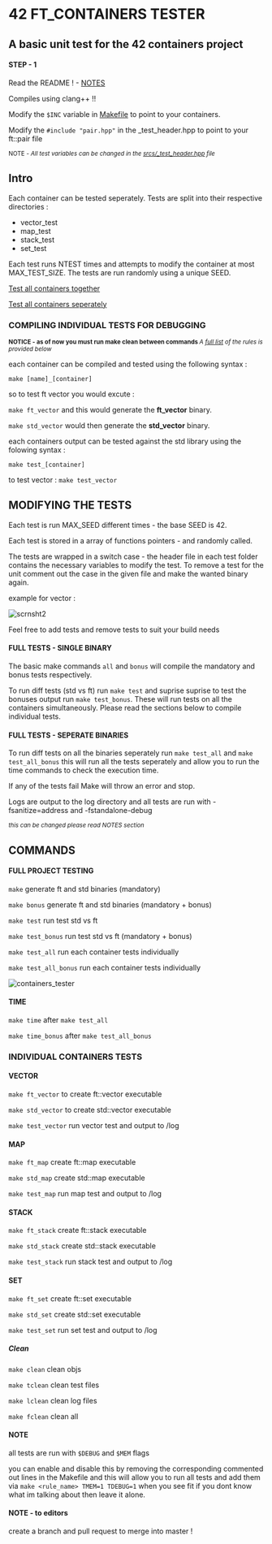 # 42 FT_CONTAINERS TESTER
## A basic unit test for the 42 containers project
#### STEP - 1

Read the README ! - [NOTES](#NOTE)

Compiles using clang++ !!

Modify the ```$INC``` variable in [Makefile](https://github.com/5atchm1n/ft_containers-tester-42/blob/master/Makefile) to point to your containers.

Modify the `#include "pair.hpp"` in the _test_header.hpp to point to your ft::pair file 

<sub>NOTE - *All test variables can be changed in the [srcs/_test_header.hpp](https://github.com/5atchm1n/ft_containers-tester-42/blob/master/srcs/_test_header.hpp) file*</sub>

## Intro

Each container can be tested seperately. Tests are split into their respective directories :
<ul>
<li> vector_test
<li> map_test
<li> stack_test
<li> set_test
</ul>

Each test runs NTEST times and attempts to modify the container at most MAX_TEST_SIZE. The tests are run randomly using a unique SEED.

[Test all containers together](#FULL-TESTS-SINGLE-BINARY)

[Test all containers seperately](#FULL-TEST-SEPERATE-BINARIES)

### COMPILING INDIVIDUAL TESTS FOR DEBUGGING

<sub> <b>NOTICE - as of now you must run make clean between commands </b> </sub>
<sub>*A [full list](#COMMANDS) of the rules is provided below*</sub>

each container can be compiled and tested using the following syntax :

```make [name]_[container]```

so to test ft vector you would excute :

```make ft_vector``` and this would generate the **ft_vector** binary.

```make std_vector``` would then generate the **std_vector** binary.

each containers output can be tested against the std library using the folowing syntax :

```make test_[container]```

to test vector : ```make test_vector```
## MODIFYING THE TESTS

Each test is run MAX_SEED different times - the base SEED is 42.

Each test is stored in a array of functions pointers - and randomly called.

The tests are wrapped in a switch case - the header file in each test folder contains
the necessary variables to modify the test. To remove a test for the unit comment out
the case in the given file and make the wanted binary again.

example for vector :

![scrnsht2](https://user-images.githubusercontent.com/61289826/158005653-54339d4f-d99d-497d-b0a6-cec9c4b7c27d.png)

Feel free to add tests and remove tests to suit your build needs
#### FULL TESTS - SINGLE BINARY

The basic make commands ```all``` and ```bonus``` will compile the mandatory and bonus tests respectively.

To run diff tests (std vs ft) run ```make test``` and suprise suprise to test the bonuses output
run ```make test_bonus```. These will run tests on all the containers simultaneously. Please read the sections below to compile individual tests.

#### FULL TESTS - SEPERATE BINARIES

To run diff tests on all the binaries seperately run ```make test_all``` and ```make test_all_bonus``` this will run all the tests seperately and allow you to run the time commands to check the execution time.

If any of the tests fail Make will throw an error and stop.

Logs are output to the log directory and all tests are run with -fsanitize=address and -fstandalone-debug

<sub>*this can be changed please read NOTES section*</sub>
## COMMANDS
#### FULL PROJECT TESTING

```make```              generate ft and std binaries (mandatory)

```make bonus```        generate ft and std binaries (mandatory + bonus)

```make test```         run test std vs ft

```make test_bonus```   run test std vs ft (mandatory + bonus)

```make test_all```      run each container tests individually

```make test_all_bonus``` run each container tests individually

![containers_tester](https://user-images.githubusercontent.com/61289826/158044256-5ee131c2-3317-4d57-8826-dbe8e8283ed7.png)

#### TIME

```make time```  after ```make test_all```

```make time_bonus```  after ```make test_all_bonus```

### INDIVIDUAL CONTAINERS TESTS
#### VECTOR

```make ft_vector``` to create ft::vector executable

```make std_vector```   to create std::vector executable

```make test_vector```  run vector test and output to /log
#### MAP
```make ft_map```		create ft::map executable

```make std_map```		create std::map executable

```make test_map```		run map test and output to /log
#### STACK
```make ft_stack```		create ft::stack executable

```make std_stack```	create std::stack executable

```make test_stack```	run stack test and output to /log
#### SET
```make ft_set```		create ft::set executable

```make std_set```		create std::set executable

```make test_set```		run set test and output to /log
##### Clean
```make clean```		clean objs

```make tclean```       clean test files

```make lclean```       clean log files

```make fclean```       clean all

#### NOTE
all tests are run with ```$DEBUG``` and ```$MEM``` flags

you can enable and disable this by removing the corresponding commented out lines in the Makefile 
and this will allow you to run all tests and add them via ```make <rule_name> TMEM=1 TDEBUG=1```
when you see fit if you dont know what im talking about then leave it alone.

#### NOTE - to editors
create a branch and pull request to merge into master !